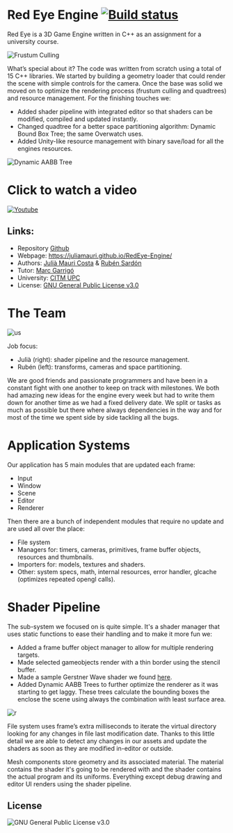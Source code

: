 # Red Eye Engine [![Build status](https://ci.appveyor.com/api/projects/status/swrp9sgx89yxl493?svg=true)](https://ci.appveyor.com/project/cumus/redeye-engine)

Red Eye is a 3D Game Engine written in C++ as an assignment for a university course.

![Frustum Culling](https://i.gyazo.com/340473d1ddace10fb78c592ee0232359.gif)

What’s special about it? The code was written from scratch using a total of 15 C++ libraries. We started by building a geometry loader that could render the scene with simple controls for the camera. Once the base was solid we moved on to optimize the rendering process (frustum culling and quadtrees) and resource management. For the finishing touches we:
* Added shader pipeline with integrated editor so that shaders can be modified, compiled and updated instantly.
* Changed quadtree for a better space partitioning algorithm: Dynamic Bound Box Tree; the same Overwatch uses.
* Added Unity-like resource management with binary save/load for all the engines resources.

![Dynamic AABB Tree](https://i.gyazo.com/7aecf65fdd396ddcc73ab2c1be5183b7.gif)

# Click to watch a video
[![Youtube](https://img.youtube.com/vi/kDCOSGXkqL4/0.jpg)](https://www.youtube.com/watch?v=kDCOSGXkqL4)


## Links:
* Repository [Github](https://github.com/juliamauri/RedEye-Engine)
* Webpage: https://juliamauri.github.io/RedEye-Engine/
* Authors: [Julià Mauri Costa](https://github.com/juliamauri) & [Rubén Sardón](https://github.com/cumus)
* Tutor: [Marc Garrigó](https://github.com/markitus18)
* University: [CITM UPC](https://www.citm.upc.edu/)
* License: [GNU General Public License v3.0](https://github.com/juliamauri/RedEye-Engine/blob/master/LICENSE)

# The Team
![us](https://i.gyazo.com/a921f5ed3b659798393a16a1e6021e66.jpg)

Job focus:
* Julià (right): shader pipeline and the resource management.
* Rubén (left): transforms, cameras and space partitioning.

We are good friends and passionate programmers and have been in a constant fight with one another to keep on track with milestones. We both had amazing new ideas for the engine every week but had to write them down for another time as we had a fixed delivery date. We split or tasks as much as possible but there where always dependencies in the way and for most of the time we spent side by side tackling all the bugs.

# Application Systems
Our application has 5 main modules that are updated each frame:
* Input
* Window
* Scene
* Editor
* Renderer

Then there are a bunch of independent modules that require no update and are used all over the place:
* File system
* Managers for: timers, cameras, primitives, frame buffer objects, resources and thumbnails.
* Importers for: models, textures and shaders.
* Other: system specs, math, internal resources, error handler, glcache (optimizes repeated opengl calls).

# Shader Pipeline
The sub-system we focused on is quite simple. It's a shader manager that uses static functions to ease their handling and to make it more fun we:
* Added a frame buffer object manager to allow for multiple rendering targets.
* Made selected gameobjects render with a thin border using the stencil buffer.
* Made a sample Gerstner Wave shader we found [here](https://developer.nvidia.com/gpugems/gpugems/part-i-natural-effects/chapter-1-effective-water-simulation-physical-models).
* Added Dynamic AABB Trees to further optimize the renderer as it was starting to get laggy. These trees calculate the bounding boxes the enclose the scene using always the combination with least surface area.

![r](https://i.gyazo.com/fd1f8c59aa2b05a0e1ccb38f164ddc28.gif)

File system uses frame’s extra milliseconds to iterate the virtual directory looking for any changes in file last modification date. Thanks to this little detail we are able to detect any changes in our assets and update the shaders as soon as they are modified in-editor or outside.

Mesh components store geometry and its associated material. The material contains the shader it's going to be rendered with and the shader contains the actual program and its uniforms. Everything except debug drawing and editor UI renders using the shader pipeline. 

## **License**
![GNU General Public License v3.0](https://i.gyazo.com/6eda7e6f16542e198c312c36dbd8c1a2.png)
